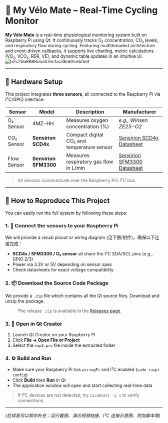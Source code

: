 # 🚴 My Vélo Mate – Real-Time Cycling Monitor

**My Vélo Mate** is a real-time physiological monitoring system built on Raspberry Pi using Qt. It continuously tracks O₂ concentration, CO₂ levels, and respiratory flow during cycling. Featuring multithreaded architecture and event-driven callbacks, it supports live charting, metric calculations (VO₂, VCO₂, RER, VE), and dynamic table updates in an intuitive UI.
![b2c25b8988cba07ec1ac36a61ceb0e3](https://github.com/user-attachments/assets/2457a850-d32a-4dd5-8b57-11033a4bb3f3)

---

## 🧰 Hardware Setup

This project integrates **three sensors**, all connected to the Raspberry Pi via I²C/GPIO interface:

| Sensor        | Model       | Description                                  | Manufacturer             |
|---------------|-------------|----------------------------------------------|--------------------------|
| O₂ Sensor     | 4MZ-HH | Measures oxygen concentration (%)         | *e.g., Winsen ZE25-O2*   |
| CO₂ Sensor    | **Sensirion SCD4x** | Compact digital CO₂ and temperature sensor | [Sensirion SCD4x Datasheet](https://www.sensirion.com/en/environmental-sensors/gas-sensors/carbon-dioxide-sensors-co2/scd4x/) |
| Flow Sensor   | **Sensirion SFM3300** | Measures respiratory gas flow in L/min     | [Sensirion SFM3300 Datasheet](https://www.sensirion.com/en/flow-sensors/flow-sensors-for-gas/sfm3300/)

> All sensors communicate over the Raspberry Pi’s I²C bus.

---

## 🚀 How to Reproduce This Project

You can easily run the full system by following these steps:

### 1. 🔌 Connect the sensors to your Raspberry Pi

We will provide a visual pinout or wiring diagram (见下图/附件)，确保以下连接完成：

- **SCD4x / SFM3300 / O₂ sensor** all share the I²C SDA/SCL pins (e.g., GPIO 2/3)
- Power via 3.3V or 5V depending on sensor spec
- Check datasheets for exact voltage compatibility

### 2. 📦 Download the Source Code Package

We provide a `.zip` file which contains all the Qt source files. Download and unzip the package.

> The release `.zip` is available in the [Releases page](https://github.com/你的仓库地址/releases).

### 3. 🧱 Open in Qt Creator

1. Launch Qt Creator on your Raspberry Pi
2. Click **File → Open File or Project**
3. Select the `exp3.pro` file inside the extracted folder

### 4. ⚙️ Build and Run

- Make sure your Raspberry Pi has `wiringPi` and I²C enabled (`sudo raspi-config`)
- Click **Build** then **Run** in Qt
- The application window will open and start collecting real-time data

> If I²C devices are not detected, try `i2cdetect -y 1` to verify connections.

---

*(后续我可以帮你补充：运行截图、演示视频链接、I²C 连接示意图、附加脚本等)*


